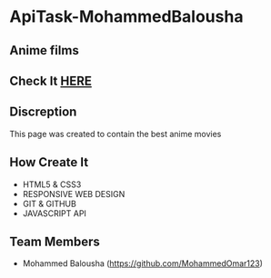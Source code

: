 # ApiTask-MohammedBalousha
## Anime films

## Check It [HERE](https://gsg-cf05.github.io/ApiTask-MohammedBalousha/)

## Discreption
This page was created to contain the best anime movies

## How Create It
- HTML5 & CSS3
- RESPONSIVE WEB DESIGN
- GIT & GITHUB
- JAVASCRIPT API

## Team Members
- Mohammed Balousha (https://github.com/MohammedOmar123)

